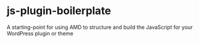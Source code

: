 js-plugin-boilerplate
=====================

A starting-point for using AMD to structure and build the JavaScript for your WordPress plugin or theme
